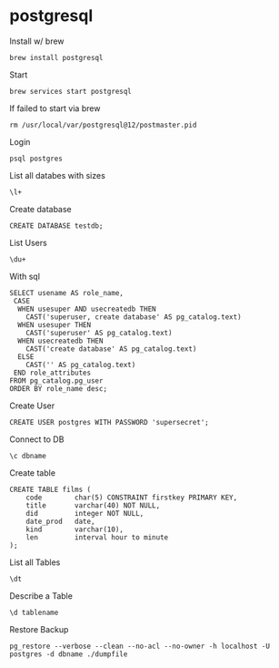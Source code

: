 # postgresql
Install w/ brew
```
brew install postgresql
```

Start
```
brew services start postgresql
```

If failed to start via brew
```
rm /usr/local/var/postgresql@12/postmaster.pid
```

Login
```
psql postgres
```

List all databes with sizes 
```
\l+
```

Create database
```
CREATE DATABASE testdb;
```

List Users
```
\du+
```

With sql
```
SELECT usename AS role_name,
 CASE
  WHEN usesuper AND usecreatedb THEN
    CAST('superuser, create database' AS pg_catalog.text)
  WHEN usesuper THEN
    CAST('superuser' AS pg_catalog.text)
  WHEN usecreatedb THEN
    CAST('create database' AS pg_catalog.text)
  ELSE
    CAST('' AS pg_catalog.text)
 END role_attributes
FROM pg_catalog.pg_user
ORDER BY role_name desc;
```

Create User
```
CREATE USER postgres WITH PASSWORD 'supersecret';
```

Connect to DB
```
\c dbname
```

Create table
```
CREATE TABLE films (
    code        char(5) CONSTRAINT firstkey PRIMARY KEY,
    title       varchar(40) NOT NULL,
    did         integer NOT NULL,
    date_prod   date,
    kind        varchar(10),
    len         interval hour to minute
);
```

List all Tables
```
\dt
```

Describe a Table
```
\d tablename
```

Restore Backup
```
pg_restore --verbose --clean --no-acl --no-owner -h localhost -U postgres -d dbname ./dumpfile
```
